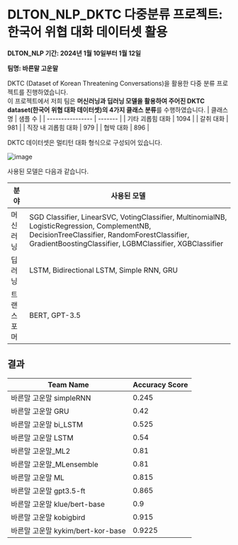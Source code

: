 # DLTON_NLP_DKTC 다중분류 프로젝트: 한국어 위협 대화 데이터셋 활용

**DLTON_NLP 기간: 2024년 1월 10일부터 1월 12일**   

**팀명: 바른말 고운말**

DKTC (Dataset of Korean Threatening Conversations)을 활용한 다중 분류 프로젝트를 진행하였습니다.   
이 프로젝트에서 저희 팀은 **머신러닝과 딥러닝 모델을 활용하여 주어진 DKTC dataset(한국어 위협 대화 데이터셋)의 4가지 클래스 분류**를 수행하였습니다.
| 클래스명         | 샘플 수 |
| ---------------- | ------- |
| 기타 괴롭힘 대화 | 1094    |
| 갈취 대화        | 981     |
| 직장 내 괴롭힘 대화 | 979    |
| 협박 대화        | 896     |

DKTC 데이터셋은 멀티턴 대화 형식으로 구성되어 있습니다.

![image](https://github.com/Eunssong/DLTON_NLP_DKTC/assets/134351442/c8220424-ad30-4e9e-a7d4-f62007aee8d0)

사용된 모델은 다음과 같습니다.  

| 분야        | 사용된 모델                   |
| ----------- | ----------------------------- |
| 머신러닝     | SGD Classifier, LinearSVC, VotingClassifier, MultinomialNB, LogisticRegression, ComplementNB, DecisionTreeClassifier, RandomForestClassifier, GradientBoostingClassifier, LGBMClassifier, XGBClassifier |
| 딥러닝       | LSTM,  Bidirectional LSTM, Simple RNN, GRU|
| 트랜스포머   | BERT, GPT-3.5 |

## 결과

| Team Name                 | Accuracy Score |
|---------------------------|----------------|
| 바른말 고운말 simpleRNN    | 0.245          |
| 바른말 고운말 GRU          | 0.42           |
| 바른말 고운말 bi_LSTM      | 0.525          |
| 바른말 고운말 LSTM         | 0.54           |
| 바른말 고운말_ML2          | 0.81           |
| 바른말 고운말_MLensemble   | 0.81           |
| 바른말 고운말 ML           | 0.815          |
| 바른말 고운말 gpt3.5-ft    | 0.865          |
| 바른말 고운말 klue/bert-base| 0.9            |
| 바른말 고운말 kobigbird     | 0.915          |
| 바른말 고운말 kykim/bert-kor-base | 0.9225    |

